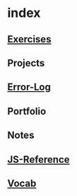 # index

## [Exercises]()

## Projects

## [Error-Log]()

## Portfolio

## Notes

## [JS-Reference]()

## [Vocab]()